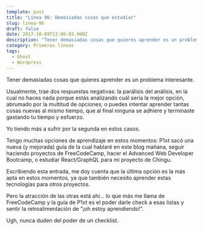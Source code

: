 ```yaml
---
template: post
title: "Línea 96: Demasiadas cosas que estudiar"
slug: linea-96
draft: false
date: 2017-10-09T22:00:03.000Z
description: "Tener demasiadas cosas que quieres aprender es un problema interesante."
category: Primeras líneas
tags:
  - Ghost
  - Wordpress
---
```

Tener demasiadas cosas que quieres aprender es un problema interesante.

 Usualmente, trae dos respuestas negativas: la parálisis del análisis, en la cual no haces nada porque estás analizando cuál sería la mejor opción, abrumado por la multitud de opciones; o puedes intentar aprender tantas cosas nuevas al mismo tiempo, que al final ninguna se adhiere y terminaste gastando tu tiempo y esfuerzo.

 Yo tiendo más a sufrir por la segunda en estos casos.

 Tengo muchas opciones de aprendizaje en estos momentos: P1xt sacó una nueva (y mejorada) guía de la cual hablaré en este blog mañana, seguir haciendo proyectos de FreeCodeCamp, hacer el Advanced Web Developer Bootcamp, o estudiar React/GraphQL para mi proyecto de Chingu.

 Escribiendo esta entrada, me doy cuenta que la última opción es la más apta en estos momentos, ya que también necesito aprender estas tecnologías para otros proyectos.

 Pero la atracción de las otras está ahí… lo que más me llama de FreeCodeCamp y la guía de P1xt es el poder darle check a esas listas y sentir la retroalimentación de “¡oh estoy aprendiendo!”.

 Ugh, nunca duden del poder de un checklist.

 